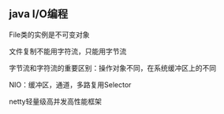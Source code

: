 ## java I/O编程

File类的实例是不可变对象

文件复制不能用字符流，只能用字节流

字节流和字符流的重要区别：操作对象不同，在系统缓冲区上的不同

NIO：缓冲区，通道，多路复用Selector

netty轻量级高并发高性能框架